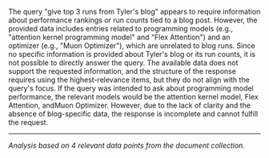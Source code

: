 The query "give top 3 runs from Tyler's blog" appears to require information about performance rankings or run counts tied to a blog post. However, the provided data includes entries related to programming models (e.g., "attention kernel programming model" and "Flex Attention") and an optimizer (e.g., "Muon Optimizer"), which are unrelated to blog runs. Since no specific information is provided about Tyler's blog or its run counts, it is not possible to directly answer the query. The available data does not support the requested information, and the structure of the response requires using the highest-relevance items, but they do not align with the query's focus. If the query was intended to ask about programming model performance, the relevant models would be the attention kernel model, Flex Attention, andMuon Optimizer. However, due to the lack of clarity and the absence of blog-specific data, the response is incomplete and cannot fulfill the request.

---
*Analysis based on 4 relevant data points from the document collection.*